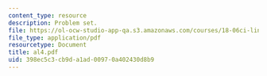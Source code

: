 ```yaml
---
content_type: resource
description: Problem set.
file: https://ol-ocw-studio-app-qa.s3.amazonaws.com/courses/18-06ci-linear-algebra-communications-intensive-spring-2004/398ec5c3cb9da1ad00970a402430d8b9_al4.pdf
file_type: application/pdf
resourcetype: Document
title: al4.pdf
uid: 398ec5c3-cb9d-a1ad-0097-0a402430d8b9
---
```

